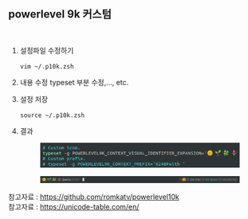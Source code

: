 ## powerlevel 9k 커스텀

<br>

1. 설정파일 수정하기
   ```console
   vim ~/.p10k.zsh
   ```

2. 내용 수정
   typeset 부분 수정,..., etc.

3. 설정 저장
   ```console
   source ~/.p10k.zsh
   ```

4. 결과
   <p align="center"><img src="./img/powerline.png" width="400"></p>

   <p align="center"><img src="./img/terminal.png" width="400"></p>    

참고자료 : https://github.com/romkatv/powerlevel10k     
참고자료 : https://unicode-table.com/en/
